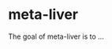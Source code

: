 
<!-- README.md is generated from README.Rmd. Please edit that file -->

# meta-liver

<!-- badges: start -->
<!-- badges: end -->

The goal of meta-liver is to …
